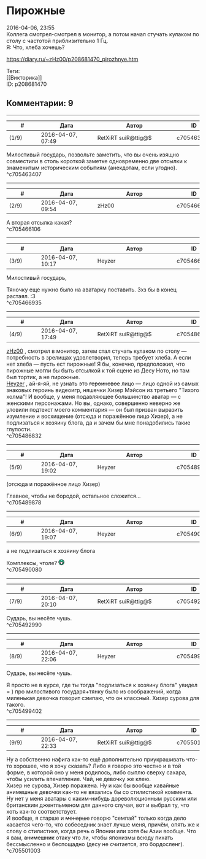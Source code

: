 Пирожные
========

  
2016-04-06, 23:55  
 Коллега смотрел-смотрел в монитор, а потом начал стучать кулаком по столу с частотой приблизительно 1 Гц.   
 Я: Что, хлеба хочешь?   
  
<https://diary.ru/~zHz00/p208681470_pirozhnye.htm>  
  
Теги:  
[[Викторика]]  
ID: p208681470  


Комментарии: 9
--------------

  


---



|         #         |              Дата              |                     Автор                     |           ID           |
| --- | --- | --- | --- |
| (1/9) | 2016-04-07, 07:49 | RetXiRT suiR@ttig@$ | c705463407 |

  
  Милостивый государь, позвольте заметить, что вы очень изящно совместили в столь короткой заметке одновременно две отсылки к знаменитым историческим событиям (анекдотам, если угодно).    
 ^c705463407

---



|         #         |              Дата              |                     Автор                     |           ID           |
| --- | --- | --- | --- |
| (2/9) | 2016-04-07, 09:54 | zHz00 | c705466106 |

  
 А вторая отсылка какая?   
 ^c705466106

---



|         #         |              Дата              |                     Автор                     |           ID           |
| --- | --- | --- | --- |
| (3/9) | 2016-04-07, 10:17 | Heyzer | c705466935 |

  
  Милостивый государь,    
   
 Тяночку еще нужно было на аватарку поставить. Зхз бы в конец растаял. :3   
 ^c705466935

---



|         #         |              Дата              |                     Автор                     |           ID           |
| --- | --- | --- | --- |
| (4/9) | 2016-04-07, 17:49 | RetXiRT suiR@ttig@$ | c705486832 |

  
   [zHz00](https://zHz00.diary.ru "Untitled")  , смотрел в монитор, затем стал стучать кулаком по столу — потребность в зрелищах удовлетворил, теперь требует хлеба. А если нет хлеба — пусть ест пирожные!  Я бы, конечно, предположил, что пирожные могли бы быть отсылкой к той сцене из Десу Ното, но там был тортик, а не пирожные.    
  [Heyzer](http://heyzero.diary.ru "Doctor Online")  , ай-я-яй, не узнать это  ~~героиновое~~  лицо — лицо одной из самых знаковых героинь видеоигр, няшечки Хизер Мэйсон из третьего "Тихого холма"! И вообще, у меня подавляющее большинство аватар — с женскими персонажами. Но вы, однако, совершенно неверно же уловили подтекст моего комментария — он был призван выразить изумление и восхищение (отсюда и поражённое лицо Хизер), а не подлизаться к хозяину блога, да и зачем бы мне понадобились такие глупости.    
 ^c705486832

---



|         #         |              Дата              |                     Автор                     |           ID           |
| --- | --- | --- | --- |
| (5/9) | 2016-04-07, 19:02 | Heyzer | c705489878 |

  
  (отсюда и поражённое лицо Хизер)    
   
 Главное, чтобы не бородой, остальное сложится...   
 ^c705489878

---



|         #         |              Дата              |                     Автор                     |           ID           |
| --- | --- | --- | --- |
| (6/9) | 2016-04-07, 19:07 | Heyzer | c705490080 |

  
  а не подлизаться к хозяину блога    
   
 Комплексы, чтоле? ![:D](pics/1131.gif)   
 ^c705490080

---



|         #         |              Дата              |                     Автор                     |           ID           |
| --- | --- | --- | --- |
| (7/9) | 2016-04-07, 20:10 | RetXiRT suiR@ttig@$ | c705492990 |

  
  Сударь, вы несёте чушь.    
 ^c705492990

---



|         #         |              Дата              |                     Автор                     |           ID           |
| --- | --- | --- | --- |
| (8/9) | 2016-04-07, 22:06 | Heyzer | c705499402 |

  
  Сударь, вы несёте чушь.    
   
 Я просто не в курсе, где ты тогда "подлизаться к хозяину блога" увидел = ) про милостивого государя+тянку было из соображений, когда миленькая девочка говорит сэмпаю, что он классный. Хизер сурова для такого.   
 ^c705499402

---



|         #         |              Дата              |                     Автор                     |           ID           |
| --- | --- | --- | --- |
| (9/9) | 2016-04-07, 22:33 | RetXiRT suiR@ttig@$ | c705501003 |

  
  Ну а собственно нафига как-то ещё дополнительно приукрашивать что-то хорошее, что я хочу сказать? Либо я говорю это честно и в той форме, в которой оно у меня родилось, либо сыплю сверху сахара, чтобы усилить впечатление. Чай, не девочку же клею.   
 Хизер не сурова, Хизер поражена. Ну и как бы вообще кавайные анимешные девочки как-то не вязались бы со стилистикой коммента. Ну нет у меня аватары с каким-нибудь дореволюционным русским или британским джентльменом для данного случая, вот и выбрал ту, что хоть как-то соответствует.   
 И вообще, я старше и  ~~монарше~~  говорю "семпай" только когда дело касается чего-то, что собеседник знает лучше меня, причём, опять же к слову о стилистике, когда речь о Японии или хотя бы Азии вообще. Что я вам,  ~~анимешник~~  отаку что ли, чтобы японизмы всюду пихать бессмысленно и беспощадно (десу не считается, это бордосленг).    
 ^c705501003